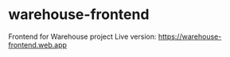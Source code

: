 # warehouse-frontend
Frontend for Warehouse project
Live version: https://warehouse-frontend.web.app
